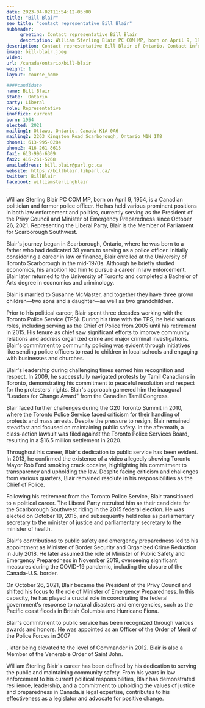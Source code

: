 ```yaml
---
date: 2023-04-02T11:54:12-05:00
title: "Bill Blair"
seo_title: "contact representative Bill Blair"
subheader:
     greeting: Contact representative Bill Blair
     description: William Sterling Blair PC COM MP, born on April 9, 1954, is a Canadian politician and former police officer.
description: Contact representative Bill Blair of Ontario. Contact information for Bill Blair includes email address, phone number, and mailing address.
image: bill-blair.jpeg
video:
url: /canada/ontario/bill-blair
weight: 1
layout: course_home

####candidate
name: Bill Blair
state:	Ontario
party: Liberal
role: Representative
inoffice: current
born: 1954
elected: 2021
mailing1: Ottawa, Ontario, Canada K1A 0A6
mailing2: 2263 Kingston Road Scarborough, Ontario M1N 1T8
phone1: 613-995-0284
phone2: 416-261-8613
fax1: 613-996-6309
fax2: 416-261-5268
emailaddress: bill.blair@parl.gc.ca
website: https://billblair.libparl.ca/
twitter: BillBlair
facebook: williamsterlingblair
---
```


William Sterling Blair PC COM MP, born on April 9, 1954, is a Canadian politician and former police officer. He has held various prominent positions in both law enforcement and politics, currently serving as the President of the Privy Council and Minister of Emergency Preparedness since October 26, 2021. Representing the Liberal Party, Blair is the Member of Parliament for Scarborough Southwest.

Blair's journey began in Scarborough, Ontario, where he was born to a father who had dedicated 39 years to serving as a police officer. Initially considering a career in law or finance, Blair enrolled at the University of Toronto Scarborough in the mid-1970s. Although he briefly studied economics, his ambition led him to pursue a career in law enforcement. Blair later returned to the University of Toronto and completed a Bachelor of Arts degree in economics and criminology.

Blair is married to Susanne McMaster, and together they have three grown children—two sons and a daughter—as well as two grandchildren.

Prior to his political career, Blair spent three decades working with the Toronto Police Service (TPS). During his time with the TPS, he held various roles, including serving as the Chief of Police from 2005 until his retirement in 2015. His tenure as chief saw significant efforts to improve community relations and address organized crime and major criminal investigations. Blair's commitment to community policing was evident through initiatives like sending police officers to read to children in local schools and engaging with businesses and churches.

Blair's leadership during challenging times earned him recognition and respect. In 2009, he successfully navigated protests by Tamil Canadians in Toronto, demonstrating his commitment to peaceful resolution and respect for the protesters' rights. Blair's approach garnered him the inaugural "Leaders for Change Award" from the Canadian Tamil Congress.

Blair faced further challenges during the G20 Toronto Summit in 2010, where the Toronto Police Service faced criticism for their handling of protests and mass arrests. Despite the pressure to resign, Blair remained steadfast and focused on maintaining public safety. In the aftermath, a class-action lawsuit was filed against the Toronto Police Services Board, resulting in a $16.5 million settlement in 2020.

Throughout his career, Blair's dedication to public service has been evident. In 2013, he confirmed the existence of a video allegedly showing Toronto Mayor Rob Ford smoking crack cocaine, highlighting his commitment to transparency and upholding the law. Despite facing criticism and challenges from various quarters, Blair remained resolute in his responsibilities as the Chief of Police.

Following his retirement from the Toronto Police Service, Blair transitioned to a political career. The Liberal Party recruited him as their candidate for the Scarborough Southwest riding in the 2015 federal election. He was elected on October 19, 2015, and subsequently held roles as parliamentary secretary to the minister of justice and parliamentary secretary to the minister of health.

Blair's contributions to public safety and emergency preparedness led to his appointment as Minister of Border Security and Organized Crime Reduction in July 2018. He later assumed the role of Minister of Public Safety and Emergency Preparedness in November 2019, overseeing significant measures during the COVID-19 pandemic, including the closure of the Canada-U.S. border.

On October 26, 2021, Blair became the President of the Privy Council and shifted his focus to the role of Minister of Emergency Preparedness. In this capacity, he has played a crucial role in coordinating the federal government's response to natural disasters and emergencies, such as the Pacific coast floods in British Columbia and Hurricane Fiona.

Blair's commitment to public service has been recognized through various awards and honors. He was appointed as an Officer of the Order of Merit of the Police Forces in 2007

, later being elevated to the level of Commander in 2012. Blair is also a Member of the Venerable Order of Saint John.

William Sterling Blair's career has been defined by his dedication to serving the public and maintaining community safety. From his years in law enforcement to his current political responsibilities, Blair has demonstrated resilience, leadership, and a commitment to upholding the values of justice and preparedness in Canada.is legal expertise, contributes to his effectiveness as a legislator and advocate for positive change.
